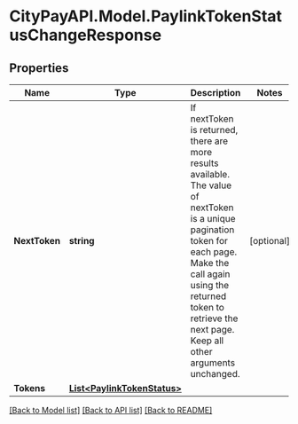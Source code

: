 # CityPayAPI.Model.PaylinkTokenStatusChangeResponse

## Properties

Name | Type | Description | Notes
------------ | ------------- | ------------- | -------------
**NextToken** | **string** | If nextToken is returned, there are more results available. The value of nextToken is a unique pagination token for each page. Make the call again using the returned token to retrieve the next page. Keep all other arguments unchanged.  | [optional] 
**Tokens** | [**List&lt;PaylinkTokenStatus&gt;**](PaylinkTokenStatus.md) |  | 

[[Back to Model list]](../README.md#documentation-for-models) [[Back to API list]](../README.md#documentation-for-api-endpoints) [[Back to README]](../README.md)

